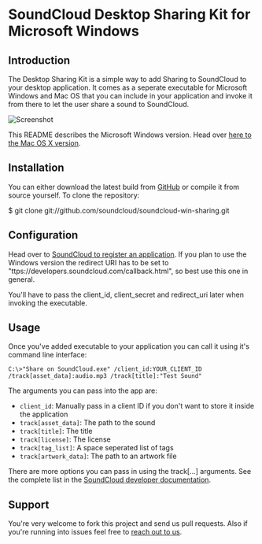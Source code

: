 # SoundCloud Desktop Sharing Kit for Microsoft Windows
## Introduction

The Desktop Sharing Kit is a simple way to add Sharing to SoundCloud to your desktop application.
It comes as a seperate executable for Microsoft Windows and Mac OS that you can include in your application and invoke it from there to let the user share a sound to SoundCloud.

![Screenshot](http://dl.dropbox.com/u/12477597/Permanent/DesktopSharing/win-sharing.png)

This README describes the Microsoft Windows version. Head over [here to the Mac OS X version](https://github.com/soundcloud/soundcloud-mac-sharing).

## Installation

You can either download the latest build from [GitHub](https://github.com/soundcloud/soundcloud-win-sharing/downloads)
or compile it from source yourself. To clone the repository:

$ git clone git://github.com/soundcloud/soundcloud-win-sharing.git

## Configuration

Head over to [SoundCloud to register an application](http://soundcloud.com/you/apps). If you plan to use the Windows version the redirect URI has to be set to
"ttps://developers.soundcloud.com/callback.html", so best use this one in general.


You'll have to pass the client_id, client_secret and redirect_uri later when invoking the executable.

## Usage

Once you've added executable to your application you can call it using it's command line interface:

    C:\>"Share on SoundCloud.exe" /client_id:YOUR_CLIENT_ID /track[asset_data]:audio.mp3 /track[title]:"Test Sound"

The arguments you can pass into the app are:

* ``client_id``: Manually pass in a client ID if you don't want to store it inside the application
* ``track[asset_data]``: The path to the sound
* ``track[title]``: The title
* ``track[license]``: The license
* ``track[tag_list]``: A space seperated list of tags
* ``track[artwork_data]``: The path to an artwork file

There are more options you can pass in using the track[...] arguments. See the complete list in the [SoundCloud developer documentation](http://developers.soundcloud.com/docs/api/tracks).

## Support

You're very welcome to fork this project and send us pull requests. Also if you're running into issues feel free to [reach out to us](http://developers.soundcloud.com/support).
